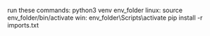 run these commands:
  python3 venv env_folder
  linux: source env_folder/bin/activate
  win: env_folder\Scripts\activate
  pip install -r imports.txt
